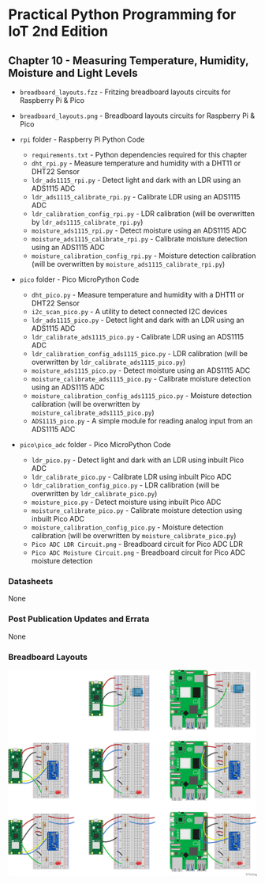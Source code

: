 # Practical Python Programming for IoT 2nd Edition

## Chapter 10 - Measuring Temperature, Humidity, Moisture and Light Levels

* `breadboard_layouts.fzz` - Fritzing breadboard layouts circuits for Raspberry Pi &amp; Pico
* `breadboard_layouts.png` - Breadboard layouts circuits for Raspberry Pi &amp; Pico

* `rpi` folder - Raspberry Pi Python Code

  * `requirements.txt` - Python dependencies required for this chapter
  * `dht_rpi.py` - Measure temperature and humidity with a DHT11 or DHT22 Sensor
  * `ldr_ads1115_rpi.py` - Detect light and dark with an LDR using an ADS1115 ADC
  * `ldr_ads1115_calibrate_rpi.py` - Calibrate LDR using an ADS1115 ADC
  * `ldr_calibration_config_rpi.py` - LDR calibration (will be overwritten by `ldr_ads1115_calibrate_rpi.py`)
  * `moisture_ads1115_rpi.py` - Detect moisture using an ADS1115 ADC
  * `moisture_ads1115_calibrate_rpi.py` - Calibrate moisture detection using an ADS1115 ADC
  * `moisture_calibration_config_rpi.py` - Moisture detection calibration (will be overwritten by `moisture_ads1115_calibrate_rpi.py`)

* `pico` folder - Pico MicroPython Code
  
  * `dht_pico.py` - Measure temperature and humidity with a DHT11 or DHT22 Sensor
  * `i2c_scan_pico.py` - A utility to detect connected I2C devices
  * `ldr_ads1115_pico.py` - Detect light and dark with an LDR using an ADS1115 ADC
  * `ldr_calibrate_ads1115_pico.py` - Calibrate LDR using an ADS1115 ADC
  * `ldr_calibration_config_ads1115_pico.py` - LDR calibration (will be overwritten by `ldr_calibrate_ads1115_pico.py`)
  * `moisture_ads1115_pico.py` - Detect moisture using an ADS1115 ADC
  * `moisture_calibrate_ads1115_pico.py` - Calibrate moisture detection using an ADS1115 ADC
  * `moisture_calibration_config_ads1115_pico.py` - Moisture detection calibration (will be overwritten by `moisture_calibrate_ads1115_pico.py`)
  * `ADS1115_pico.py` - A simple module for reading analog input from an ADS1115 ADC

* `pico\pico_adc` folder - Pico MicroPython Code

  * `ldr_pico.py` - Detect light and dark with an LDR using inbuilt Pico ADC
  * `ldr_calibrate_pico.py` - Calibrate LDR using inbuilt Pico ADC
  * `ldr_calibration_config_pico.py` - LDR calibration (will be overwritten by `ldr_calibrate_pico.py`)
  * `moisture_pico.py` - Detect moisture using inbuilt Pico ADC
  * `moisture_calibrate_pico.py` - Calibrate moisture detection using inbuilt Pico ADC
  * `moisture_calibration_config_pico.py` - Moisture detection calibration (will be overwritten by `moisture_calibrate_pico.py`)
  * `Pico ADC LDR Circuit.png` - Breadboard circuit for Pico ADC LDR
  * `Pico ADC Moisture Circuit.png` - Breadboard circuit for Pico ADC moisture detection

### Datasheets

None

### Post Publication Updates and Errata

None

### Breadboard Layouts

![Breadboard Layouts](./breadboard_layouts.png)